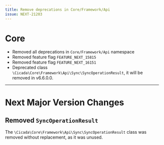 ```yaml
---
title: Remove deprecations in Core/Framework/Api
issue: NEXT-21203
---
```

# Core
* Removed all deprecations in `Core/Framework/Api` namespace
* Removed feature flag `FEATURE_NEXT_15815`
* Removed feature flag `FEATURE_NEXT_16151`
* Deprecated class `\Cicada\Core\Framework\Api\Sync\SyncOperationResult`, it will be removed in v6.6.0.0.
___
# Next Major Version Changes
## Removed `SyncOperationResult`
The `\Cicada\Core\Framework\Api\Sync\SyncOperationResult` class was removed without replacement, as it was unused.
